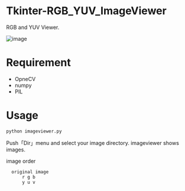 # Tkinter-RGB_YUV_ImageViewer
RGB and YUV Viewer.

![image](https://user-images.githubusercontent.com/35373553/45935856-bda8aa00-bfea-11e8-924d-23eb7b06ebad.png)

# Requirement
- OpneCV
- numpy
- PIL

# Usage
```
python imageviewer.py
```

Push「Dir」menu and select your image directory.
imageviewer shows images.

image order
```
  original image
      r g b
      y u v
```
